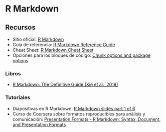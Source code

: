 # R Markdown

## Recursos
* Sitio oficial: [R Markdown](https://rmarkdown.rstudio.com/)
* Guía de referencia: [R Markdown Reference Guide](https://rstudio.com/wp-content/uploads/2015/03/rmarkdown-reference.pdf)
* Cheat Sheet: [R Markdown Cheat Sheet](https://rstudio.com/wp-content/uploads/2015/02/rmarkdown-cheatsheet.pdf)
* Opciones para los bloques de código: [Chunk options and package options](https://yihui.org/knitr/options/)

### Libros
* [R Markdown: The Definitive Guide (Xie et al., 2018)](https://bookdown.org/yihui/rmarkdown/)

### Tutoriales
* Diapositivas en R Markdown: [R Markdown slides part 1 of 6](https://www.youtube.com/watch?v=gkyjTcpCITM)
* Curso de Coursera sobre formatos reproducibles para análisis y comunicación: [Presentation Formats - R Markdown: Syntax, Document, and Presentation Formats](https://www.coursera.org/lecture/reproducible-templates-analysis/presentation-formats-XQfZK)
